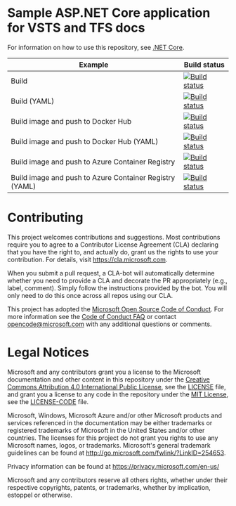 # Sample ASP.NET Core application for VSTS and TFS docs

For information on how to use this repository, see [.NET Core](https://docs.microsoft.com/vsts/pipelines/languages/dotnet-core).

| Example | Build status |
|---------|--------------|
| Build | [![Build status](https://blgocubs.visualstudio.com/_apis/build/definitions/f762b3d0-6af7-4182-aea9-72b1b31165ca/18/badge)](https://blgocubs.visualstudio.com/GitHubCheck/_build/latest?definitionId=18) |
| Build (YAML) | [![Build status](https://pipelines-docs.visualstudio.com/docs/_apis/build/status/dotnetcore/dotnetcore-yaml)](https://pipelines-docs.visualstudio.com/docs/_build/latest?definitionId=2) |
| Build image and push to Docker Hub | [![Build status](https://pipelines-docs.visualstudio.com/docs/_apis/build/status/dotnetcore/dotnetcore-dockerhub)](https://pipelines-docs.visualstudio.com/docs/_build/latest?definitionId=3) |
| Build image and push to Docker Hub (YAML) | [![Build status](https://pipelines-docs.visualstudio.com/docs/_apis/build/status/dotnetcore/dotnetcore-dockerhub-yaml)](https://pipelines-docs.visualstudio.com/docs/_build/latest?definitionId=4) |
| Build image and push to Azure Container Registry | [![Build status](https://pipelines-docs.visualstudio.com/docs/_apis/build/status/dotnetcore/dotnetcore-acr)](https://pipelines-docs.visualstudio.com/docs/_build/latest?definitionId=5) |
| Build image and push to Azure Container Registry (YAML) | [![Build status](https://pipelines-docs.visualstudio.com/docs/_apis/build/status/dotnetcore/dotnetcore-acr-yaml)](https://pipelines-docs.visualstudio.com/docs/_build/latest?definitionId=6) |

# Contributing

This project welcomes contributions and suggestions.  Most contributions require you to agree to a
Contributor License Agreement (CLA) declaring that you have the right to, and actually do, grant us
the rights to use your contribution. For details, visit https://cla.microsoft.com.

When you submit a pull request, a CLA-bot will automatically determine whether you need to provide
a CLA and decorate the PR appropriately (e.g., label, comment). Simply follow the instructions
provided by the bot. You will only need to do this once across all repos using our CLA.

This project has adopted the [Microsoft Open Source Code of Conduct](https://opensource.microsoft.com/codeofconduct/).
For more information see the [Code of Conduct FAQ](https://opensource.microsoft.com/codeofconduct/faq/) or
contact [opencode@microsoft.com](mailto:opencode@microsoft.com) with any additional questions or comments.

# Legal Notices

Microsoft and any contributors grant you a license to the Microsoft documentation and other content
in this repository under the [Creative Commons Attribution 4.0 International Public License](https://creativecommons.org/licenses/by/4.0/legalcode),
see the [LICENSE](LICENSE) file, and grant you a license to any code in the repository under the [MIT License](https://opensource.org/licenses/MIT), see the
[LICENSE-CODE](LICENSE-CODE) file.

Microsoft, Windows, Microsoft Azure and/or other Microsoft products and services referenced in the documentation
may be either trademarks or registered trademarks of Microsoft in the United States and/or other countries.
The licenses for this project do not grant you rights to use any Microsoft names, logos, or trademarks.
Microsoft's general trademark guidelines can be found at http://go.microsoft.com/fwlink/?LinkID=254653.

Privacy information can be found at https://privacy.microsoft.com/en-us/

Microsoft and any contributors reserve all others rights, whether under their respective copyrights, patents,
or trademarks, whether by implication, estoppel or otherwise.
